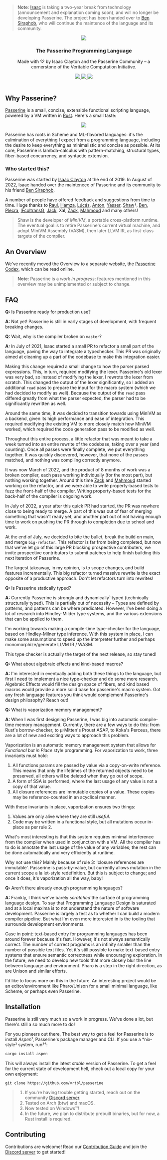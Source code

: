 > **Note**: [Isaac](https://github.com/slightknack) is taking a two-year break from technology (announcement and explanation coming soon), and will no longer be developing Passerine. The project has been handed over to [Ben Siraphob](https://github.com/siraben), who will continue the maintence of the language and its community.

<p align="center">
    <a href="https://passerine.io">
        <img src="./Logotype.svg">
    </a>
</p>
<h3 align="center">The Passerine Programming Language</h3>
<p align="center">Made with ♡ by Isaac Clayton and the Passerine Community – a cornerstone of the Veritable Computation Initiative.</p>
<p align="center">
    <a href="https://crates.io/crates/passerine">
        <img src="https://img.shields.io/crates/v/passerine.svg">
    </a>
    <a href="https://docs.rs/passerine">
        <img src="https://docs.rs/passerine/badge.svg">
    </a>
    <a href="https://discord.gg/yMhUyhw">
        <img src="https://img.shields.io/discord/651996477333438474?logo=discord">
    </a>
    <br>
    <br>
</p>

## Why Passerine?
[Passerine](https://www.passerine.io) is a small, concise, extensible functional scripting language, powered by a VM written in [Rust](https://www.rust-lang.org). Here's a small taste:

<p align="center">
    <a>
        <img src="./Example.svg">
    </a>
</p>

Passerine has roots in Scheme and ML-flavored languages: it's the culmination of everything I expect from a programming language, including the desire to keep everything as minimalistic and concise as possible. At its core, Passerine is lambda-calculus with pattern-matching, structural types, fiber-based concurrency, and syntactic extension.

### Who started this?
Passerine was started by [Isaac Clayton](https://github.com/slightknack) at the end of 2019. In August of 2022, Isaac handed over the maintenece of Passerine and its community to his friend [Ben Siraphob](https://github.com/siraben).

A number of people have offered feedback and suggestions from time to time. Huge thanks to
[Raul](https://github.com/spaceface777),
[Hamza](https://github.com/hhhapz),
[Lúcás](https://github.com/cronokirby),
[Anton](https://github.com/jesyspa/),
[Yasser](https://github.com/realnegate),
[Shaw](https://github.com/shawsumma)†,
[Ben](https://github.com/siraben),
[Plecra](https://github.com/plecra),
[IFcoltransG](https://github.com/IFcoltransG),
[Jack](https://github.com/nivpgir),
Xal,
[Zack](https://github.com/zack466),
[Mahmoud](https://github.com/fuzzypixelz)
and many others!

> Shaw is the developer of *MiniVM*, a portable cross-platform runtime. The eventual goal is to retire Passerine's current virtual machine, and adopt MiniVM Assembly (VASM), then later LLVM IR, as first-class targets of the compiler.

## An Overview
We've recently moved the Overview to a separate website, the [Passerine Codex](https://codex.passerine.io/core/syntax.html), which can be read online.

> **Note**: Passerine is a *work in progress*: features mentioned in this overview may be unimplemented or subject to change.

## FAQ
**Q:** Is Passerine ready for production use?

**A:** Not yet! Passerine is still in early stages of development, with frequent breaking changes.

**Q:** Wait, why is the compiler broken on `master`?

**A:** In July of 2021, Isaac started a small PR to refactor a small part of the language, paving the way to integrate a typechecker. This PR was originally aimed at cleaning up a part of the codebase to make this integration easier.

Making this change required a small change to how the parser parsed expressions. This, in turn, required modifying the lexer. Passerine's old lexer was very bad, so instead of modifying the lexer, I rewrote the lexer from scratch. This changed the output of the lexer significantly, so I added an additional `read` pass to prepare the input for the macro system (which we had decided to modify as well). Because the output of the `read` pass differed greatly from what the parser expected, the parser had to be significantly rewritten as well.

Around the same time, it was decided to transition towards using MiniVM as a backend, given its high performance and ease of integration. This required modifying the existing VM to more closely match how MiniVM worked, which required the code generation pass to be modified as well.

Throughout this entire process, a little refactor that was meant to take a week turned into an entire rewrite of the codebase, taking over a year (and counting). Once all passes were finally complete, we put everything together. It was quickly discovered, however, that none of the passes matched, and nothing was compiling correctly anymore.

It was now March of 2022, and the product of 8 months of work was a broken compiler, each pass working individually (for the most part), but nothing working together. Around this time [Zack](https://github.com/zack466) and [Mahmoud](https://github.com/fuzzypixelz) started working on the refactor, and we were able to write property-based tests to fuzz the front-half of the compiler. Writing property-based tests for the back-half of the compiler is ongoing work.

In July of 2022, a year after this quick PR had started, the PR was nowhere close to being ready to merge. A part of this was out of fear of merging something that wasn't ready yet, and another part out of not having enough time to work on pushing the PR through to completion due to school and work.

At the end of July, we decided to bite the bullet, break the build on main, and merge `big-refactor`. This refactor is far from being completed, but now that we've let go of this large PR blocking prospective contributers, we invite prospective contributors to submit patches to help finish building this next iteration of Passerine.

The largest takeaway, in my opinion, is to scope changes, and build features incrementally. This big refactor turned massive rewrite is the exact opposite of a productive approach. Don't let refactors turn into rewrites!

**Q:** Is Passerine statically typed?

**A:** Currently Passerine is strongly and dynamically¹ typed (technically structurally typed). This is partially out of necessity – Types are defined by patterns, and patterns can be where predicated. However, I've been doing a lot of research into Hindley-Milder type systems, and the various extensions that can be applied to them.

I'm working towards making a compile-time type-checker for the language, based on Hindley-Milner type inference. With this system in place, I can make some assumptions to speed up the interpreter further and perhaps monomorphize/generate LLVM IR / WASM.

This type checker is actually the target of the next release, so stay tuned!

**Q:** What about algebraic effects and kind-based macros?

**A:** I'm interested in eventually adding both these things to the language, but first I need to implement a nice type-checker and do some more research. Algebraic Effects would fill the design space of fibers, and kind based macros would provide a more solid base for passerine's macro system. Got any fresh language features you think would complement Passerine's design philosophy? Reach out!

**Q:** What is vaporization memory management?

**A:** When I was first designing Passerine, I was big into automatic compile-time memory management. Currently, there are a few ways to do this: from Rust's borrow-checker, to µ-Mitten's Proust ASAP, to Koka's Perceus, there are a lot of new and exciting ways to approach this problem.

Vaporization is an automatic memory management system that allows for *Functional but in Place* style programming. For vaporization to work, three invariants must hold:

1. All functions params are passed by value via a copy-on-write reference. This means that only the lifetimes of the returned objects need to be preserved, all others will be deleted when they go out of scope.
2. A form of SSA is performed, where the last usage of any value is not a copy of that value.
3. All closure references are immutable copies of a value. These copies may be reference-counted in an acyclical manner.

With these invariants in place, vaporization ensures two things:

1. Values are only alive where they are still *useful*.
2. Code may be written in a functional style, but all mutations occur in-place as per rule 2.

What's most interesting is that this system requires minimal interference from the compiler when used in conjunction with a VM. All the compiler has to do is annotate the last usage of the value of any variables; the rest can be done automatically and very efficiently at runtime.

Why not use this? Mainly because of rule 3: 'closure references are immutable'. Passerine is pass-by-value, but currently allows mutation in the current scope a la let-style redefinition. But this is subject to change; and once it does, it's vaporization all the way, baby!

**Q:** Aren't there already enough programming languages?

**A:** Frankly, I think we've barely *scratched* the surface of programming language design. To say that Programming Language Design is saturated and at a local maxima is to not understand the nature of software development. Passerine is largely a test as to whether I can build a modern compiler pipeline. But what I'm even more interested in is the tooling that surrounds development environments.

Case in point: text-based entry for programming languages has been around forever because it's fast. However, it's not always semantically correct. The number of correct programs is an infinity smaller than the number of possible text files. Yet it's still possible to make text-based entry systems that ensure semantic correctness while encouraging exploration. In the future, we need to develop new tools that more closely blur the line between language and environment. Pharo is a step in the right direction, as are Unison and similar efforts.

I'd like to focus more on this in the future. An interesting project would be an editor/environment like Pharo/Unison for a small minimal language, like Scheme, or perhaps even Passerine.

## Installation
Passerine is still very much so a work in progress. We've done a lot, but there's still a so much more to do!

For you pioneers out there, The best way to get a feel for Passerine is to install *Aspen*¹, Passerine's package manager and CLI. If you use a *nix-style² system, run³⁴:

```bash
cargo install aspen
```

This will always install the latest *stable* version of Passerine. To get a feel for the current state of development hell, check out a local copy for your own enjoyment:

```
git clone https://github.com/vrtbl/passerine
```

> 1. If you're having trouble getting started, reach out on the community [Discord server](https://discord.gg/yMhUyhw).
> 2. Tested on Arch (btw) and macOS.
> 3. Now tested on Windows™!
> 4. In the future, we plan to distribute prebuilt binaries, but for now, a Rust install is required.

## Contributing
Contributions are welcome!
Read our [Contribution Guide](https://github.com/vrtbl/passerine/blob/master/CONTRIBUTING.md)
and join the [Discord server](https://discord.gg/yMhUyhw)
to get started!
